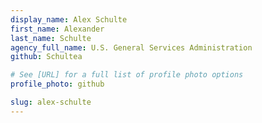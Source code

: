 ```yaml
---
display_name: Alex Schulte
first_name: Alexander
last_name: Schulte
agency_full_name: U.S. General Services Administration
github: Schultea

# See [URL] for a full list of profile photo options
profile_photo: github

slug: alex-schulte
---
```

